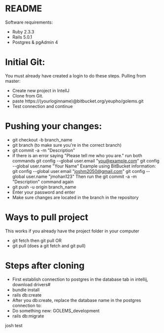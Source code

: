 # README
Software requirements: 
- Ruby 2.3.3
- Rails 5.0.1
- Postgres & pgAdmin 4

# Initial Git:
You must already have created a login to do these steps.
Pulling from master:
- Create new project in IntellJ
- Clone from Git.
- paste https://(yourloginname)@bitbucket.org/yeupho/golems.git
- Test connection and continue 

# Pushing your changes:
- git checkout -b branch_name
- git branch (to make sure you're in the correct branch)
- git commit -a -m "Description"
- if there is an error saying "Please tell me who you are." run both commands
 git config --global user.email "you@example.com"
 git config --global user.name "Your Name"
 Example using BitBucket information:
  git config --global user.email "joshm2050@gmail.com"
  git config --global user.name "jmohan123"
 Then run the git commit -a -m "Description" command again
- git push -u origin branch_name
- Enter your password and enter
- Make sure changes are located in the branch in the repository

# Ways to pull project 
This works if you already have the project folder in your computer
- git fetch then git pull
OR
- git pull (does a git fetch and git pull) 

# Steps after cloning
- First establish connection to postgres in the database tab in intellij, download drivers#
- bundle install
- rails db:create
- After you db:create, replace the database name in the postgres connection to:
- Do something new: GOLEMS_development
- rails db:migrate

josh test

